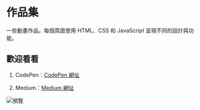 # 作品集

一些動畫作品。每個頁面使用 HTML、CSS 和 JavaScript 呈現不同的設計與功能。

## 歡迎看看

1. CodePen：[CodePen 網址](https://codepen.io/chixxyy)

2. Medium：[Medium 網址](https://medium.com/@chixxyy)

![預覽](https://miro.medium.com/v2/resize:fit:1100/format:webp/1*94HnKBSH4VCh7kdJy-y4ww.jpeg)
